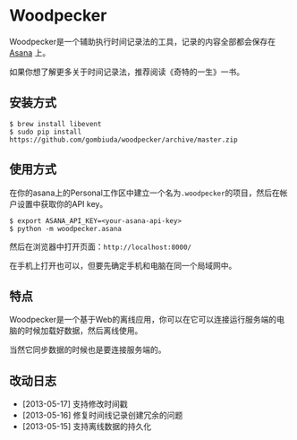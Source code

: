 Woodpecker
============

Woodpecker是一个辅助执行时间记录法的工具，记录的内容全部都会保存在 [Asana](http://asana.com "Asana") 上。

如果你想了解更多关于时间记录法，推荐阅读《奇特的一生》一书。


安装方式
--------

    $ brew install libevent
	$ sudo pip install https://github.com/gombiuda/woodpecker/archive/master.zip


使用方式
---------

在你的asana上的Personal工作区中建立一个名为`.woodpecker`的项目，然后在帐户设置中获取你的API key。

	$ export ASANA_API_KEY=<your-asana-api-key>
    $ python -m woodpecker.asana

然后在浏览器中打开页面：`http://localhost:8000/`

在手机上打开也可以，但要先确定手机和电脑在同一个局域网中。


特点
-----

Woodpecker是一个基于Web的离线应用，你可以在它可以连接运行服务端的电脑的时候加载好数据，然后离线使用。

当然它同步数据的时候也是要连接服务端的。


改动日志
--------

* [2013-05-17] 支持修改时间戳
* [2013-05-16] 修复时间线记录创建冗余的问题
* [2013-05-15] 支持离线数据的持久化
